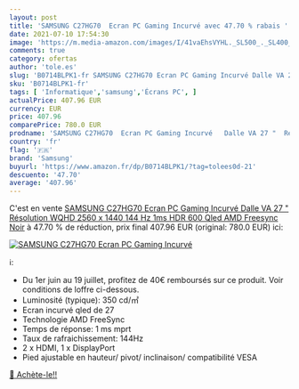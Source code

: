 ```yaml
---
layout: post
title: 'SAMSUNG C27HG70  Ecran PC Gaming Incurvé avec 47.70 % rabais '
date: 2021-07-10 17:54:30
image: 'https://m.media-amazon.com/images/I/41vaEhsVYHL._SL500_._SL400_.jpg'
comments: true
category: ofertas
author: 'tole.es'
slug: 'B0714BLPK1-fr SAMSUNG C27HG70 Ecran PC Gaming Incurvé Dalle VA 27 "...'
sku: 'B0714BLPK1-fr'
tags: [ 'Informatique','samsung','Écrans PC', ]
actualPrice: 407.96 EUR
currency: EUR
price: 407.96
comparePrice: 780.0 EUR
prodname: 'SAMSUNG C27HG70  Ecran PC Gaming Incurvé   Dalle VA 27 "  Résolution WQHD  2560 x 1440   144 Hz  1ms  HDR 600  Qled  AMD Freesync  Noir'
country: 'fr'
flag: '🇫🇷'
brand: 'Samsung'
buyurl: 'https://www.amazon.fr/dp/B0714BLPK1/?tag=tolees0d-21'
descuento: '47.70'
average: '407.96'
---
```


C'est en vente [SAMSUNG C27HG70  Ecran PC Gaming Incurvé   Dalle VA 27 "  Résolution WQHD  2560 x 1440   144 Hz  1ms  HDR 600  Qled  AMD Freesync  Noir](https://www.amazon.fr/dp/B0714BLPK1/?tag=tolees0d-21)  à  47.70 % de réduction, prix final  407.96 EUR (original: 780.0 EUR) ici:

[![SAMSUNG C27HG70  Ecran PC Gaming Incurvé](https://m.media-amazon.com/images/I/41vaEhsVYHL._SL500_._SL400_.jpg)](https://www.amazon.fr/dp/B0714BLPK1/?tag=tolees0d-21)

ℹ️:

- Du 1er juin au 19 juillet, profitez de 40€ remboursés sur ce produit. Voir conditions de loffre ci-dessous.
- Luminosité (typique): 350 cd/㎡
- Ecran incurvé qled de 27
- Technologie AMD FreeSync
- Temps de réponse: 1 ms mprt
- Taux de rafraichissement: 144Hz
- 2 x HDMI, 1 x DisplayPort
- Pied ajustable en hauteur/ pivot/ inclinaison/ compatibilité VESA

[🛒 Achète-le!!](https://www.amazon.fr/dp/B0714BLPK1/?tag=tolees0d-21)
